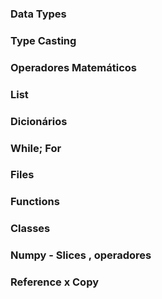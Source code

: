 ### Data Types 
### Type Casting
### Operadores Matemáticos
### List 
### Dicionários
### While; For
### Files 
### Functions
### Classes
### Numpy - Slices , operadores 
### Reference x Copy 
 
